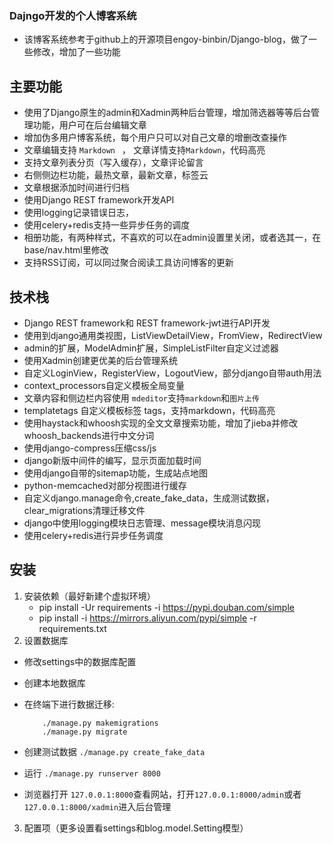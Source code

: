 
### Dajngo开发的个人博客系统
* 该博客系统参考于github上的开源项目engoy-binbin/Django-blog，做了一些修改，增加了一些功能

## 主要功能

* 使用了Django原生的admin和Xadmin两种后台管理，增加筛选器等等后台管理功能，用户可在后台编辑文章
* 增加伪多用户博客系统，每个用户只可以对自己文章的增删改查操作
* 文章编辑支持 `Markdown ` ， 文章详情支持`Markdown`，代码高亮
* 支持文章列表分页（写入缓存），文章评论留言
* 右侧侧边栏功能，最热文章，最新文章，标签云
* 文章根据添加时间进行归档
* 使用Django REST framework开发API
* 使用logging记录错误日志，
* 使用celery+redis支持一些异步任务的调度
* 相册功能，有两种样式，不喜欢的可以在admin设置里关闭，或者选其一，在base/nav.html里修改
* 支持RSS订阅，可以同过聚合阅读工具访问博客的更新

## 技术栈

* Django REST framework和  REST framework-jwt进行API开发
* 使用到django通用类视图，ListViewDetailView，FromView，RedirectView
* admin的扩展，ModelAdmin扩展，SimpleListFilter自定义过滤器
* 使用Xadmin创建更优美的后台管理系统
* 自定义LoginView，RegisterView，LogoutView，部分django自带auth用法
* context_processors自定义模板全局变量
* 文章内容和侧边栏内容使用 `mdeditor`支持`markdown`和`图片上传`
* templatetags 自定义模板标签 tags，支持markdown，代码高亮
* 使用haystack和whoosh实现的全文文章搜索功能，增加了jieba并修改whoosh_backends进行中文分词
* 使用django-compress压缩css/js
* django新版中间件的编写，显示页面加载时间
* 使用django自带的sitemap功能，生成站点地图
* python-memcached对部分视图进行缓存
* 自定义django.manage命令,create_fake_data，生成测试数据，clear_migrations清理迁移文件
* django中使用logging模块日志管理、message模块消息闪现
* 使用celery+redis进行异步任务调度

## 安装

1. 安装依赖（最好新建个虚拟环境）
   * pip install -Ur requirements -i https://pypi.douban.com/simple
   * pip install -i https://mirrors.aliyun.com/pypi/simple -r requirements.txt
2. 设置数据库
  * 修改settings中的数据库配置
  * 创建本地数据库 

  * 在终端下进行数据迁移:

       ```
           ./manage.py makemigrations
           ./manage.py migrate
       ```

  * 创建测试数据 `./manage.py create_fake_data`

  * 运行 `./manage.py runserver 8000`

  * 浏览器打开 `127.0.0.1:8000`查看网站，打开`127.0.0.1:8000/admin`或者`127.0.0.1:8000/xadmin`进入后台管理
3. 配置项（更多设置看settings和blog.model.Setting模型）
